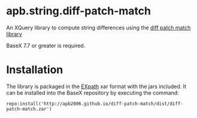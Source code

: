 # apb.string.diff-patch-match
An XQuery library to compute string differences using the 
[diff patch match library](http://code.google.com/p/google-diff-match-patch/)  

BaseX 7.7 or greater is required.


# Installation
The library is packaged in the [EXpath](http://expath.org/spec/pkg) xar format with 
the  jars included. It can be installed into the BaseX repository by 
executing the command:
````
repo:install('http://apb2006.github.io/diff-patch-match/dist/diff-patch-match.zar')
````
